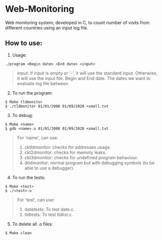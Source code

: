 # Web-Monitoring
Web monitoring system, developed in C, to count number of visits from different countries using an input log file.

## How to use:
1. Usage:
```
./program <Begin date> <End date> <input>
```
> Input: If input is empty or '-', it will use the standard input. Otherwise, it will use the input file.
> Begin and End date: The dates we want to evaluate log file between.

2. To run the program:
``` 
$ Make tldmonitor  
$ ./tldmonitor 01/01/2000 01/09/2020 <small.txt
```

3. To debug:
```
$ Make <name>
$ gdb <name>.o 01/01/2000 01/09/2020 <small.txt
```
> For 'name', can use:
> 1. cktldmonitor: checks for addresses usage.
> 2. ckt2dmonitor: checks for memoty leaks.
> 3. ckt3dmonitor: checks for undefined program behaviour.
> 4. dtldmonitor: normal program but with debugging symbols (to be able to use a debugger). 

4. To run the tests:
```
$ Make <test>
$ ./<test>.o
```
> For 'test', can use:
> 1. datetests: To test date.c.
> 2. tldtests: To test tldlist.c.

5. To delete all .o files:
```
$ Make clean
```
